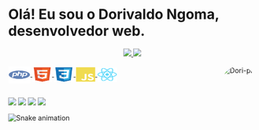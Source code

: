 <h1 align="left">Olá! Eu sou o Dorivaldo Ngoma, desenvolvedor web.</h1>

<div align="center">
  <a href="https://github.com/dorivaldongoma">
  <img widht="100em" height="180em" src="https://github-readme-stats.vercel.app/api?username=dorivaldongoma&show_icons=true&theme=dark&include_all_commits=true&count_private=true"/>
  <img widht="400em" height="180em" src="https://github-readme-stats.vercel.app/api/top-langs/?username=dorivaldongoma&layout=compact&langs_count=7&theme=dark"/>
</div>
<div style="display: inline_block"><br>
  <img align="center" alt="Dori-Ts" height="35" width="45" src="https://github.com/devicons/devicon/blob/master/icons/php/php-plain.svg">
  <img align="center" alt="Dori-HTML" height="30" width="40" src="https://github.com/devicons/devicon/blob/master/icons/html5/html5-original.svg">
  <img align="center" alt="Dori-CSS" height="30" width="40" src="https://github.com/devicons/devicon/blob/master/icons/css3/css3-original.svg">
  <img align="center" alt="Dori-Js" height="30" width="40" src="https://github.com/devicons/devicon/blob/master/icons/javascript/javascript-plain.svg">
  <img align="center" alt="Dori-React" height="30" width="40" src="https://github.com/devicons/devicon/blob/master/icons/react/react-original.svg">
  <!-- <img align="center" alt="Dori-Python" height="30" width="40" src="https://github.com/devicons/devicon/blob/master/icons/python/python-original.svg"> -->
  <img align="right" alt="Dori-pic" height="150" style="border-radius:50px;" src="https://cdn.discordapp.com/attachments/682740163008266256/1035674841157750866/waving-287_128.gif">
</div>
  
  ##
 
<div>
  <a href="https://instagram.com/dorivaldongoma" target="_blank"><img src="https://img.shields.io/badge/-Instagram-%23E4405F?style=for-the-badge&logo=instagram&logoColor=white" target="_blank"></a>
 <a href="https://facebook.com/dorivaldongoma" target="_blank"><img src="https://img.shields.io/badge/Facebook-1877F2?style=for-the-badge&logo=facebook&logoColor=white"></a>
  <a href = "mailto:dorivaldongoma@gmail.com"><img src="https://img.shields.io/badge/-Gmail-%23333?style=for-the-badge&logo=gmail&logoColor=white" target="_blank"></a>
  <a href="https://www.linkedin.com/in/dorivaldongoma" target="_blank"><img src="https://img.shields.io/badge/-LinkedIn-%230077B5?style=for-the-badge&logo=linkedin&logoColor=white" target="_blank"></a>
 
  ![Snake animation](https://github.com/dorivaldongoma/dorivaldongoma/blob/output/github-contribution-grid-snake.svg)
 
</div>
